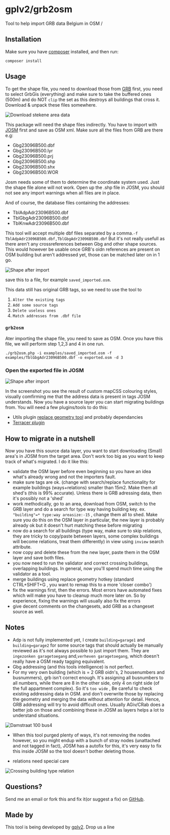 gplv2/grb2osm
=========

Tool to help import GRB data Belgium in OSM
/

Installation
------------

Make sure you have [composer][1] installed, and then run:

    composer install


Usage
-----

To get the shape file, you need to download those from [GRB][6] first,  you need to select GrbGis (everything) and make sure to take the buffered ones (500m) and do NOT `clip` the set as this destroys all buildings that cross it.
Download & unpack these files somewhere.

![Download stekene area data](/screenshots/grbdownloadstekene.png?raw=true "Getting GRB data on Stekene area ")

This package will need the shape files indirectly. You have to import with [JOSM][3] first and save as OSM xml.
Make sure all the files from GRB are there e.g:

* Gbg23096B500.dbf
* Gbg23096B500.lyr
* Gbg23096B500.prj
* Gbg23096B500.shp
* Gbg23096B500.shx
* Gbg23096B500.WOR

Josm needs some of them to determine the coordinate system used.  Just the shape file alone will not work.
Open up the .shp file in JOSM, you should not see any import warnings when all files are in place.

And of course, the database files containing the addresses:

* TblAdpAdr23096B500.dbf
* TblGbgAdr23096B500.dbf
* TblKnwAdr23096B500.dbf

This tool will accept multiple dbf files separated by a comma.`-f TblAdpAdr23096B500.dbf,TblGbgAdr23096B500.dbf` But it's not really usefull as there aren't any crossreferences between Gbg and other shape sources. This would however be usable once GRB's oidn references are present on OSM building but aren't addressed yet, those can be matched later on in 1 go.

![Shape after import](/screenshots/importedshapes.png?raw=true "Imported shapes")

save this to a file, for example `saved_imported.osm`.

This data still has original GRB tags, so we need to use the tool to

1. `Alter the existing tags`
2. `Add some source tags`
3. `Delete useless ones`
4. `Match addresses from .dbf file`

### `grb2osm`

Ater importing the shape file, you need to save as OSM. Once you have this file, we will perform step 1,2,3 and 4 in one run.

    ./grb2osm.php -i examples/saved_imported.osm -f examples/TblGbgAdr23096B500.dbf -o exported.osm -d 3

### Open the exported file in JOSM

![Shape after import](/screenshots/parsed_exported.png?raw=true "Parsed shapes")

In the screenshot you see the result of custom mapCSS colouring styles, visually comfirming me that the address data is present in tags JOSM understands. Now you have a source layer you can start migrating buildings from.  You will need a few plugins/tools to do this:

* Utils plugin [replace geometry tool][4] and probably dependancies
* [Terracer plugin][5]


How to migrate in a nutshell
-----------------------------

Now you have this source data layer, you want to start downloading (Small) area's in JOSM from the target area.  Don't work too big as you want to keep track of what's migrated. I do it like this:

* validate the OSM layer before even beginning so you have an idea what's already wrong and not the importers fault.
* make sure tags are ok. (change with search/replace functionality for example buildings (ways+relations) smaller than 15m2.  Make them all shed's (this is 99% accurate).  Unless there is GRB adressing data, then it's possibly not a 'shed'
* work methodically, go to an area, download from OSM, switch to the GRB layer and do a search for type way having building key. ex. `"building"=* type:way areasize:-15` , change them all to shed.  Make sure you do this on the OSM layer in particular, the new layer is probably already ok but it doesn't hurt matching these before migrating
* now do a search for all buildings (type way, make sure to skip relations, they are tricky to copy/paste between layers, some complex buildings will become relations, treat them differently) in view using `inview` search attribute.
* now copy and delete these from the new layer, paste them in the OSM layer and save both files.
* you now need to run the validator and correct crossing buildings, overlapping buildings.   In general, now you'll spend much time using the validator as a tool.
* merge buildings using replace geometry hotkey (standard CTRL+SHIFT+G , you want to remap this to a more 'closer combo')
* fix the warnings first, then the errors.  Most errors have automated fixes which will make you have to cleanup much more later on.  So by experience, fixing the warnings will usually also fix the errors
* give decent comments on the changesets, add GRB as a changeset source as well.

Notes
-----
* Adp is not fully implemented yet, I create `building=garage1` and `building=garage2` for some source tags that should actually be manually reviewed as it's not always possible to just import them. They are `ingezonken garagetoegang` and,`verheven garagetoegang`, which doesn't really have a OSM ready tagging equivalent. 
* Gbg addressing (and this tools intelligence) is not perfect.  
* For my very own building (which is = 2 GRB oidn's, 2 housenumbers and busnummers), grb isn't correct enough.  It's assigning all busnumbers to all numbers, while there are 8 in the other side, only 4 on right side (of the full appartment complex).  So it's `too wide` ,  Be careful to check existing addressing data in OSM.  and don't overwrite those by replacing the geometry and merging the data without attention for detail.  Hence, GRB addressing will try to avoid difficult ones.  Usually AGiv/CRab does a better job on those and combining these in JOSM as layers helps a lot to understand situations.

![Damstraat 100 bus4](/screenshots/addresesauto1.png?raw=true "Damstraat 100 bus 4 becomes 100-102 bus 4 - 102 number doesn't belong on right side building")

* When this tool purged plenty of ways, it's not removing the nodes however, so you might endup with a bunch of stray nodes (unattached and not tagged in fact), JOSM has a autofix for this, it's very easy to fix this inside JOSM so the tool doesn't bother deleting those.

* relations need special care

![Crossing building type relation](/screenshots/relationcrossingbuildings.png?raw=true "Building relation add some complexity when resolving issues")

Questions?
----------

Send me an email or fork this and fix it(or suggest a fix) on [GitHub][2].


Made by
-------

This tool is being developed by [gplv2](http://byte-consult.be/). Drop us a line

[1]: http://getcomposer.org/
[2]: https://github.com/gplv2/grb2osm/issues/
[3]: https://josm.openstreetmap.de/
[4]: http://wiki.openstreetmap.org/wiki/JOSM/Plugins/utilsplugin2
[5]: http://wiki.openstreetmap.org/wiki/JOSM/Plugins/Terracer
[6]: https://download.agiv.be/
